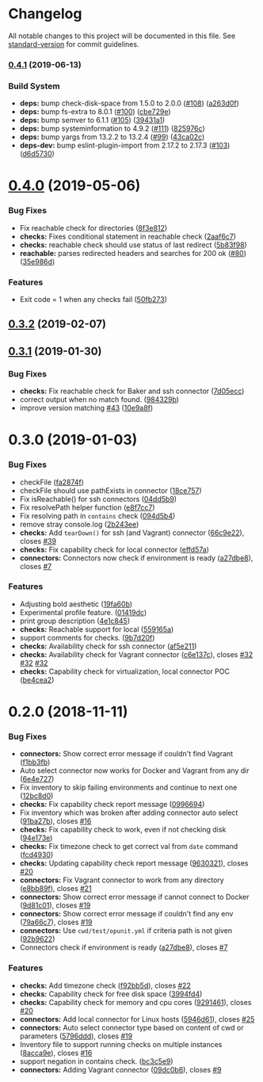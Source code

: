 # Changelog

All notable changes to this project will be documented in this file. See [standard-version](https://github.com/conventional-changelog/standard-version) for commit guidelines.

### [0.4.1](https://github.com/ottomatica/opunit/compare/v0.4.0...v0.4.1) (2019-06-13)


### Build System

* **deps:** bump check-disk-space from 1.5.0 to 2.0.0 ([#108](https://github.com/ottomatica/opunit/issues/108)) ([a263d0f](https://github.com/ottomatica/opunit/commit/a263d0f))
* **deps:** bump fs-extra to 8.0.1 ([#100](https://github.com/ottomatica/opunit/issues/100)) ([cbe729e](https://github.com/ottomatica/opunit/commit/cbe729e))
* **deps:** bump semver to 6.1.1 ([#105](https://github.com/ottomatica/opunit/issues/105)) ([39431a1](https://github.com/ottomatica/opunit/commit/39431a1))
* **deps:** bump systeminformation to 4.9.2 ([#111](https://github.com/ottomatica/opunit/issues/111)) ([825976c](https://github.com/ottomatica/opunit/commit/825976c))
* **deps:** bump yargs from 13.2.2 to 13.2.4 ([#99](https://github.com/ottomatica/opunit/issues/99)) ([43ca02c](https://github.com/ottomatica/opunit/commit/43ca02c))
* **deps-dev:** bump eslint-plugin-import from 2.17.2 to 2.17.3 ([#103](https://github.com/ottomatica/opunit/issues/103)) ([d6d5730](https://github.com/ottomatica/opunit/commit/d6d5730))



# [0.4.0](https://github.com/ottomatica/opunit/compare/v0.3.2...v0.4.0) (2019-05-06)


### Bug Fixes

* Fix reachable check for directories ([8f3e812](https://github.com/ottomatica/opunit/commit/8f3e812))
* **checks:** Fixes conditional statement in reachable check ([2aaf6c7](https://github.com/ottomatica/opunit/commit/2aaf6c7))
* **checks:** reachable check should use status of last redirect ([5b83f98](https://github.com/ottomatica/opunit/commit/5b83f98))
* **reachable:** parses redirected headers and searches for 200 ok ([#80](https://github.com/ottomatica/opunit/issues/80)) ([35e986d](https://github.com/ottomatica/opunit/commit/35e986d))


### Features

* Exit code = 1 when any checks fail ([50fb273](https://github.com/ottomatica/opunit/commit/50fb273))



<a name="0.3.2"></a>
## [0.3.2](https://github.com/ottomatica/opunit/compare/v0.3.1...v0.3.2) (2019-02-07)



<a name="0.3.1"></a>
## [0.3.1](https://github.com/ottomatica/opunit/compare/v0.3.0...v0.3.1) (2019-01-30)


### Bug Fixes

* **checks:**  Fix reachable check for Baker and ssh connector ([7d05ecc](https://github.com/ottomatica/opunit/commit/7d05ecc))
* correct output when no match found. ([984329b](https://github.com/ottomatica/opunit/commit/984329b))
* improve version matching [#43](https://github.com/ottomatica/opunit/issues/43) ([10e9a8f](https://github.com/ottomatica/opunit/commit/10e9a8f))



<a name="0.3.0"></a>
# 0.3.0 (2019-01-03)


### Bug Fixes

* checkFile ([fa2874f](https://github.com/ottomatica/opunit/commit/fa2874f))
* checkFile should use pathExists in connector ([18ce757](https://github.com/ottomatica/opunit/commit/18ce757))
* Fix isReachable() for ssh connectors ([04dd5b9](https://github.com/ottomatica/opunit/commit/04dd5b9))
* Fix resolvePath helper function ([e8f7cc7](https://github.com/ottomatica/opunit/commit/e8f7cc7))
* Fix resolving path in `contains` check ([094d5b4](https://github.com/ottomatica/opunit/commit/094d5b4))
* remove stray console.log ([2b243ee](https://github.com/ottomatica/opunit/commit/2b243ee))
* **checks:** Add `tearDown()` for ssh (and Vagrant) connector ([66c9e22](https://github.com/ottomatica/opunit/commit/66c9e22)), closes [#39](https://github.com/ottomatica/opunit/issues/39)
* **checks:** Fix capability check for local connector ([effd57a](https://github.com/ottomatica/opunit/commit/effd57a))
* **connectors:** Connectors now check if environment is ready ([a27dbe8](https://github.com/ottomatica/opunit/commit/a27dbe8)), closes [#7](https://github.com/ottomatica/opunit/issues/7)


### Features

* Adjusting bold aesthetic ([19fa60b](https://github.com/ottomatica/opunit/commit/19fa60b))
* Experimental profile feature. ([01419dc](https://github.com/ottomatica/opunit/commit/01419dc))
* print group description ([4e1c845](https://github.com/ottomatica/opunit/commit/4e1c845))
* **checks:** Reachable support for local ([559165a](https://github.com/ottomatica/opunit/commit/559165a))
* support comments for checks. ([9b7d20f](https://github.com/ottomatica/opunit/commit/9b7d20f))
* **checks:** Availability check for ssh connector ([af5e211](https://github.com/ottomatica/opunit/commit/af5e211))
* **checks:** Availability check for Vagrant connector ([c6e137c](https://github.com/ottomatica/opunit/commit/c6e137c)), closes [#32](https://github.com/ottomatica/opunit/issues/32) [#32](https://github.com/ottomatica/opunit/issues/32) [#32](https://github.com/ottomatica/opunit/issues/32)
* **checks:** Capability check for virtualization, local connector POC ([be4cea2](https://github.com/ottomatica/opunit/commit/be4cea2))



<a name="0.2.0"></a>
# 0.2.0 (2018-11-11)


### Bug Fixes

* **connectors:** Show correct error message if couldn't find Vagrant ([f1bb3fb](https://github.com/ottomatica/opunit/commit/f1bb3fb))
* Auto select connector now works for Docker and Vagrant from any dir ([6e4e727](https://github.com/ottomatica/opunit/commit/6e4e727))
* Fix inventory to skip failing environments and continue to next one ([12bc8d0](https://github.com/ottomatica/opunit/commit/12bc8d0))
* **checks:** Fix capability check report message ([0996694](https://github.com/ottomatica/opunit/commit/0996694))
* Fix inventory which was broken after adding connector auto select ([91ba27b](https://github.com/ottomatica/opunit/commit/91ba27b)), closes [#16](https://github.com/ottomatica/opunit/issues/16)
* **checks:** Fix capability check to work, even if not checking disk ([94e173e](https://github.com/ottomatica/opunit/commit/94e173e))
* **checks:** Fix timezone check to get correct val from `date` command ([fcd4930](https://github.com/ottomatica/opunit/commit/fcd4930))
* **checks:** Updating capability check report message ([9630321](https://github.com/ottomatica/opunit/commit/9630321)), closes [#20](https://github.com/ottomatica/opunit/issues/20)
* **connectors:** Fix Vagrant connector to work from any directory ([e8bb89f](https://github.com/ottomatica/opunit/commit/e8bb89f)), closes [#21](https://github.com/ottomatica/opunit/issues/21)
* **connectors:** Show correct error message if cannot connect to Docker ([9d81c01](https://github.com/ottomatica/opunit/commit/9d81c01)), closes [#19](https://github.com/ottomatica/opunit/issues/19)
* **connectors:** Show correct error message if couldn't find any env ([79a66c7](https://github.com/ottomatica/opunit/commit/79a66c7)), closes [#19](https://github.com/ottomatica/opunit/issues/19)
* **connectors:** Use `cwd/test/opunit.yml` if criteria path is not given ([92b9622](https://github.com/ottomatica/opunit/commit/92b9622))
* Connectors check if environment is ready ([a27dbe8](https://github.com/ottomatica/opunit/commit/a27dbe8)), closes [#7](https://github.com/ottomatica/opunit/issues/7)


### Features

* **checks:** Add timezone check ([f92bb5d](https://github.com/ottomatica/opunit/commit/f92bb5d)), closes [#22](https://github.com/ottomatica/opunit/issues/22)
* **checks:** Capability check for free disk space ([3994fd4](https://github.com/ottomatica/opunit/commit/3994fd4))
* **checks:** Capability check for memory and cpu cores ([9291461](https://github.com/ottomatica/opunit/commit/9291461)), closes [#20](https://github.com/ottomatica/opunit/issues/20)
* **connectors:** Add local connector for Linux hosts ([5946d61](https://github.com/ottomatica/opunit/commit/5946d61)), closes [#25](https://github.com/ottomatica/opunit/issues/25)
* **connectors:** Auto select connector type based on content of cwd or parameters  ([5796ddd](https://github.com/ottomatica/opunit/commit/5796ddd)), closes [#19](https://github.com/ottomatica/opunit/issues/19)
* Inventory file to support running checks on multiple instances ([8acca9e](https://github.com/ottomatica/opunit/commit/8acca9e)), closes [#16](https://github.com/ottomatica/opunit/issues/16)
* support negation in contains check. ([bc3c5e9](https://github.com/ottomatica/opunit/commit/bc3c5e9))
* **connectors:** Adding Vagrant connector ([09dc0b6](https://github.com/ottomatica/opunit/commit/09dc0b6)), closes [#9](https://github.com/ottomatica/opunit/issues/9)
